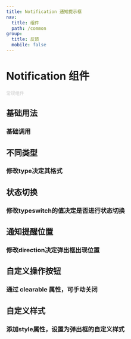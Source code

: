 ```yaml
---
title: Notification 通知提示框
nav:
  title: 组件
  path: /common
group:
  title: 反馈
  mobile: false
---
```


#  Notification 组件

<span style="font-size:12px;color:#ccc;">常规组件</span>

## 基础用法
### 基础调用
<code src="./demo/index1.tsx"></code>

## 不同类型
### 修改type决定其格式
<code src="./demo/index2.tsx"></code>

## 状态切换
### 修改typeswitch的值决定是否进行状态切换
<code src="./demo/index3.tsx"></code>

## 通知提醒位置
### 修改direction决定弹出框出现位置
<code src="./demo/index4.tsx"></code>

## 自定义操作按钮
###  通过 clearable 属性，可手动关闭
<code src="./demo/index5.tsx"></code>

## 自定义样式
### 添加style属性，设置为弹出框的自定义样式
<code src="./demo/index6.tsx"></code>



<API></API>